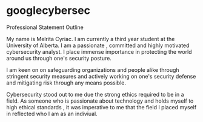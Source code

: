 # googlecybersec
Professional Statement Outline

My name is Melrita Cyriac. I am currently a third year student at the University of Alberta. I am a passionate , committed and highly motivated cybersecurity analyst. I place immense importance in protecting the world around us through one's security posture.

I am keen on on safeguarding organizations and people alike through stringent security measures and actively working on one's security defense and mitigating risk through any means possible.

Cybersecurity stood out to me due the strong ethics required to be in a field. As someone who is passionate about technology and holds myself to high ethical standards , it was imperative to me that the field I placed myself in reflected who I am as an indiviual.

